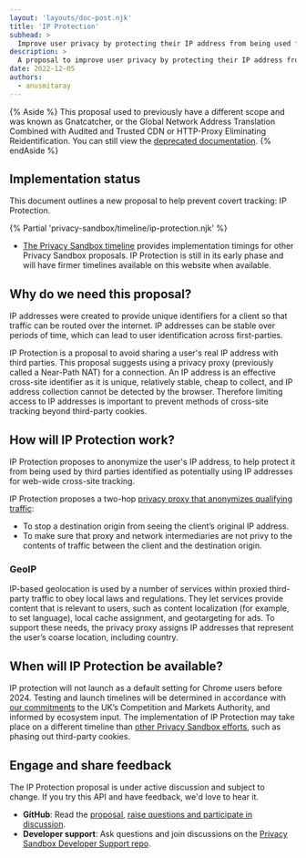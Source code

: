 ```yaml
---
layout: 'layouts/doc-post.njk'
title: 'IP Protection'
subhead: >
  Improve user privacy by protecting their IP address from being used for tracking.
description: >
  A proposal to improve user privacy by protecting their IP address from being used for tracking. 
date: 2022-12-05
authors:
  - anusmitaray
---
```


{% Aside %}
This proposal used to previously have a different scope and was known as Gnatcatcher, or the Global Network Address Translation Combined with Audited and Trusted CDN or HTTP-Proxy Eliminating Reidentification. You can still view the [deprecated documentation](/docs/privacy-sandbox/archive/gnatcatcher/).
{% endAside %}

## Implementation status

This document outlines a new proposal to help prevent covert tracking: IP Protection.

{% Partial 'privacy-sandbox/timeline/ip-protection.njk' %}
*  [The Privacy Sandbox timeline](https://privacysandbox.com/open-web/#the-privacy-sandbox-timeline) provides implementation timings for other Privacy Sandbox proposals. IP Protection is still in its early phase and will have firmer timelines available on this website when available.

## Why do we need this proposal?

IP addresses were created to provide unique identifiers for a client so that traffic can be routed over the internet. IP addresses can be stable over periods of time, which can lead to user identification across first-parties.

IP Protection is a proposal to avoid sharing a user's real IP address with third parties. This proposal suggests using a privacy proxy (previously called a Near-Path NAT) for a connection.  An IP address is an effective cross-site identifier as it is unique, relatively stable, cheap to collect, and IP address collection cannot be detected by the browser. Therefore limiting access to IP addresses is important to prevent methods of cross-site tracking beyond third-party cookies.

## How will IP Protection work?

IP Protection proposes to anonymize the user's IP address, to help protect it from being used by third parties identified as potentially using IP addresses for web-wide cross-site tracking.
 
IP Protection proposes a two-hop [privacy proxy that anonymizes qualifying traffic](https://github.com/GoogleChrome/ip-protection#privacy-proxy):

* To stop a destination origin from seeing the client’s original IP address.
* To make sure that proxy and network intermediaries are not privy to the contents of traffic between the client and the destination origin.

### GeoIP

IP-based geolocation is used by a number of services within proxied third-party traffic to obey local laws and regulations. They let services provide content that is relevant to users, such as content localization (for example, to set language), local cache assignment, and geotargeting for ads. To support these needs, the privacy proxy assigns IP addresses that represent the user’s coarse location, including country.

## When will IP Protection be available?

IP protection will not launch as a default setting for Chrome users before 2024. Testing and launch timelines will be determined in accordance with [our commitments](https://blog.google/around-the-globe/google-europe/path-forward-privacy-sandbox/) to the UK’s Competition and Markets Authority, and informed by ecosystem input. The implementation of IP Protection may take place on a different timeline than [other Privacy Sandbox efforts](http://privacysandbox.com/timeline), such as phasing out third-party cookies.

## Engage and share feedback

The IP Protection proposal is under active discussion and subject to change. If you try this API and have feedback, we'd love to hear it.

*  **GitHub**: Read the [proposal](https://github.com/GoogleChrome/ip-protection), [raise questions and participate in discussion](https://github.com/GoogleChrome/ip-protection/issues).
*  **Developer support**: Ask questions and join discussions on the [Privacy Sandbox Developer Support repo](https://github.com/GoogleChromeLabs/privacy-sandbox-dev-support).
